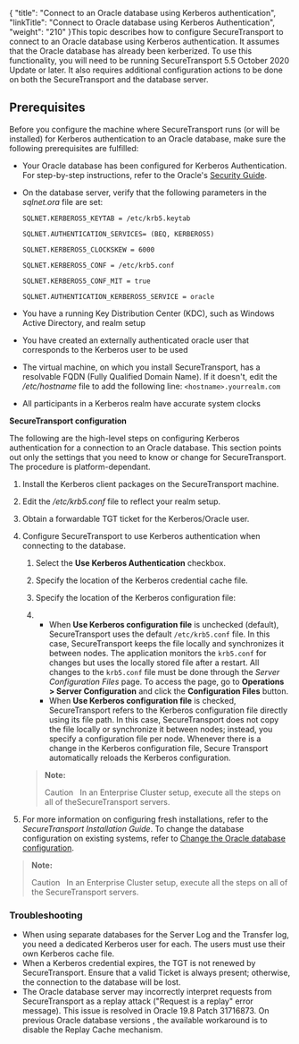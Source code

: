 {
    "title": "Connect to an Oracle database using Kerberos authentication",
    "linkTitle": "Connect to Oracle database using Kerberos Authentication",
    "weight": "210"
}This topic describes how to configure SecureTransport to connect to an Oracle database using Kerberos authentication. It assumes that the Oracle database has already been kerberized. To use this functionality, you will need to be running <span class="mc-variable axway_variables.Component_Short_Name variable">SecureTransport</span> 5.5 October 2020 Update or later. It also requires additional configuration actions to be done on both the SecureTransport and the database server.

<span id="Prerequi"></span>

## Prerequisites

Before you configure the machine where SecureTransport runs (or will be installed) for Kerberos authentication to an Oracle database, make sure the following prerequisites are fulfilled: 

-   Your Oracle database has been configured for Kerberos Authentication. For step-by-step instructions, refer to the Oracle's [Security Guide](https://docs.oracle.com/en/database/oracle/oracle-database/19/dbseg/configuring-kerberos-authentication.html#GUID-DF84261F-457A-4B9F-AE41-CDE6FE9178C4).

-   On the database server, verify that the following parameters in the *sqlnet.ora* file are set:   



        SQLNET.KERBEROS5_KEYTAB = /etc/krb5.keytab

        SQLNET.AUTHENTICATION_SERVICES= (BEQ, KERBEROS5)

        SQLNET.KERBEROS5_CLOCKSKEW = 6000

        SQLNET.KERBEROS5_CONF = /etc/krb5.conf

        SQLNET.KERBEROS5_CONF_MIT = true

        SQLNET.AUTHENTICATION_KERBEROS5_SERVICE = oracle

-   You have a running Key Distribution Center (KDC), such as Windows Active Directory, and realm setup

-   You have created an externally authenticated oracle user that corresponds to the Kerberos user to be used

-   The virtual machine, on which you install SecureTransport, has a resolvable FQDN (Fully Qualified Domain Name). If it doesn't, edit the */etc/hostname* file to add the following line: `<hostname>.yourrealm.com`

-   All participants in a Kerberos realm have accurate system clocks

**SecureTransport configuration**

The following are the high-level steps on configuring Kerberos authentication for a connection to an Oracle database. This section points out only the settings that you need to know or change for <span class="mc-variable axway_variables.Component_Short_Name variable">SecureTransport</span>. The procedure is platform-dependant.

1.  Install the Kerberos client packages on the <span class="mc-variable axway_variables.Component_Short_Name variable">SecureTransport</span> machine.

2.  Edit the */etc/krb5.conf* file to reflect your realm setup.

3.  Obtain a forwardable TGT ticket for the Kerberos/Oracle user.

4.  Configure SecureTransport to use Kerberos authentication when connecting to the database.

    1.  Select the **Use Kerberos Authentication** checkbox.

    2.  Specify the location of the Kerberos credential cache file.

    3.  Specify the location of the Kerberos configuration file:

    4.  -   When **Use Kerberos configuration file** is unchecked (default), <span class="mc-variable axway_variables.Component_Short_Name variable">SecureTransport</span> uses the default `/etc/krb5.conf` file. In this case, <span class="mc-variable axway_variables.Component_Short_Name variable">SecureTransport</span> keeps the file locally and synchronizes it between nodes. The application monitors the `krb5.conf` for changes but uses the locally stored file after a restart. All changes to the `krb5.conf` file must be done through the *Server Configuration Files* page. To access the page, go to **Operations > Server Configuration** and click the **Configuration Files** button.
        -   When **Use Kerberos configuration file** is checked, <span class="mc-variable axway_variables.Component_Short_Name variable">SecureTransport</span> refers to the Kerberos configuration file directly using its file path. In this case, <span class="mc-variable axway_variables.Component_Short_Name variable">SecureTransport</span> does not copy the file locally or synchronize it between nodes; instead, you specify a configuration file per node. Whenever there is a change in the Kerberos configuration file, Secure Transport automatically reloads the Kerberos configuration.

    > **Note:**
    >
    > Caution   In an Enterprise Cluster setup, execute all the steps on all of theSecureTransport servers.

5.  For more information on configuring fresh installations, refer to the *SecureTransport Installation Guide*. To change the database configuration on existing systems, refer to <a href="../t_st_oracle" class="MCXref xref">Change the Oracle database configuration</a>.

> **Note:**
>
> Caution  
> In an Enterprise Cluster setup, execute all the steps on all of the SecureTransport servers.

### Troubleshooting

-   When using separate databases for the Server Log and the Transfer log, you need a dedicated Kerberos user for each. The users must use their own Kerberos cache file.
-   When a Kerberos credential expires, the TGT is not renewed by <span class="mc-variable axway_variables.Component_Short_Name variable">SecureTransport</span>. Ensure that a valid Ticket is always present; otherwise, the connection to the database will be lost.
-   The Oracle database server may incorrectly interpret requests from SecureTransport as a replay attack ("Request is a replay" error message). This issue is resolved in Oracle 19.8 Patch 31716873. On previous Oracle database versions , the available workaround is to disable the Replay Cache mechanism.
